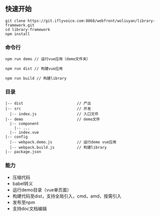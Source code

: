 ## 快速开始
```
git clone https://git.iflyvoice.com:8868/webfront/woliuyan/library-framework.git
cd library-framework
npm install
```

### 命令行
```
npm run demo // 运行vue应用（demo文件夹）
```
```
npm run dist // 构建vue应用
```
```
npm run build // 构建library
```

### 目录
```
|-- dist                        // 产出
|-- src                         // 开发
  |-- index.js                  // 入口文件
|-- demo                        // demo文件
  |-- component
    |-- ...
  |-- index.vue
|-- config
  |-- webpack.demo.js           // 运行demo vue应用
  |-- webpack.build.js          // 构建library
|-- package.json
```

### 能力
- 压缩代码
- babel转义
- 运行demo目录（vue单页面）
- 构建代码至dist，支持全局引入，cmd，amd，按需引入
- 发布至npm
- 支持doc文档编辑